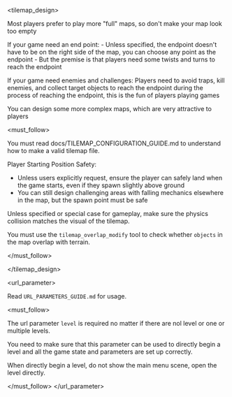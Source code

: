 <tilemap_design>

Most players prefer to play more "full" maps, so don't make your map look too empty

If your game need an end point:
    - Unless specified, the endpoint doesn't have to be on the right side of the map, you can choose any point as the endpoint
    - But the premise is that players need some twists and turns to reach the endpoint

If your game need enemies and challenges:
    Players need to avoid traps, kill enemies, and collect target objects to reach the endpoint during the process of reaching the endpoint, this is the fun of players playing games

You can design some more complex maps, which are very attractive to players

<must_follow>

You must read docs/TILEMAP_CONFIGURATION_GUIDE.md to understand how to make a valid tilemap file.

Player Starting Position Safety:
- Unless users explicitly request, ensure the player can safely land when the game starts, even if they spawn slightly above ground
- You can still design challenging areas with falling mechanics elsewhere in the map, but the spawn point must be safe

Unless specified or special case for gameplay, make sure the physics collision matches the visual of the tilemap. 

You must use the `tilemap_overlap_modify` tool to check whether `objects` in the map overlap with terrain.

</must_follow>

</tilemap_design>

<url_parameter>

Read `URL_PARAMETERS_GUIDE.md` for usage.

<must_follow>

The url parameter `level` is required no matter if there are nol level or one or multiple levels. 

You need to make sure that this parameter can be used to directly begin a level and all the game state and parameters are set up correctly.

When directly begin a level, do not show the main menu scene, open the level directly.

</must_follow>
</url_parameter>